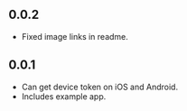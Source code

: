 ## 0.0.2

* Fixed image links in readme.

## 0.0.1

* Can get device token on iOS and Android.
* Includes example app.
